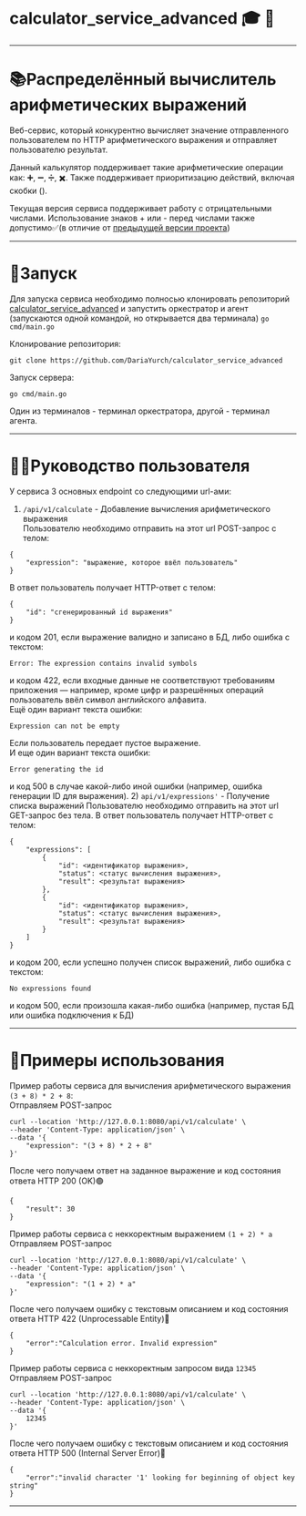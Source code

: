 # calculator_service_advanced :mortar_board: :triangular_ruler:
***
# 📚Распределённый вычислитель арифметических выражений

Веб-сервис, который конкурентно вычисляет значение отправленного пользователем по HTTP арифметического выражения и отправляет пользователю результат.  

Данный калькулятор поддерживает такие арифметические операции как: ➕, ➖, ➗, ✖️. Также поддерживает приоритизацию действий, включая скобки ().

Текущая версия сервиса поддерживает работу с отрицательными числами. Использование знаков + или - перед числами также допустимо✅(в отличие от [предыдущей версии проекта](https://github.com/DariaYurch/calculator_service))
***
# 🚀Запуск
Для запуска сервиса необходимо полносью клонировать репозиторий [calculator_service_advanced](https://github.com/DariaYurch/calculator_service_advanced) и запустить оркестратор и агент (запускаются одной командой, но открывается два терминала) ```go cmd/main.go```  

Клонирование репозитория:  
``` 
git clone https://github.com/DariaYurch/calculator_service_advanced
```
Запуск сервера:  
```
go cmd/main.go
```
Один из терминалов - терминал оркестратора, другой - терминал агента.
***
# 👨‍💻Руководство пользователя
У сервиса 3 основных endpoint со следующими url-ами:
1) ```/api/v1/calculate``` - Добавление вычисления арифметического выражения    
Пользователю необходимо отправить на этот url POST-запрос с телом:
```
{
    "expression": "выражение, которое ввёл пользователь"
}
```
В ответ пользователь получает HTTP-ответ с телом:
```
{
    "id": "сгенерированный id выражения"
}
```
и кодом 201, если выражение валидно и записано в БД, либо ошибка с текстом:
```
Error: The expression contains invalid symbols
```
и кодом 422, если входные данные не соответствуют требованиям приложения — например, кроме цифр и разрешённых операций пользователь ввёл символ английского алфавита.  
Ещё один вариант текста ошибки:
```
Expression can not be empty
```
Если пользователь передает пустое выражение.   
И еще один вариант текста ошибки:
```
Error generating the id
```
и код 500 в случае какой-либо иной ошибки (например, ошибка генерации ID для выражения).
2) ```api/v1/expressions'``` - Получение списка выражений 
Пользователю необходимо отправить на этот url GET-запрос без тела.
В ответ пользователь получает HTTP-ответ с телом:
```
{
    "expressions": [
        {
            "id": <идентификатор выражения>,
            "status": <статус вычисления выражения>,
            "result": <результат выражения>
        },
        {
            "id": <идентификатор выражения>,
            "status": <статус вычисления выражения>,
            "result": <результат выражения>
        }
    ]
}
```
и кодом 200, если успешно получен список выражений, либо ошибка с текстом:
```
No expressions found
```
и кодом 500, если произошла какая-либо ошибка (например, пустая БД или ошибка подключения к БД)

***
# 🔢Примеры использования
Пример работы сервиса для вычисления арифметического выражения ``` (3 + 8) * 2 + 8 ```:  
Отправляем POST-запрос  
```
curl --location 'http://127.0.0.1:8080/api/v1/calculate' \
--header 'Content-Type: application/json' \
--data '{
    "expression": "(3 + 8) * 2 + 8"
}'
```
После чего получаем ответ на заданное выражение и код состояния ответа HTTP 200 (OK)🟢
```
{
    "result": 30
}
```

Пример работы сервиса с неккоректным выражением ``` (1 + 2) * a ```  
Отправляем POST-запрос
```
curl --location 'http://127.0.0.1:8080/api/v1/calculate' \
--header 'Content-Type: application/json' \
--data '{
    "expression": "(1 + 2) * a"
}'
```
После чего получаем ошибку с текстовым описанием и код состояния ответа HTTP 422 (Unprocessable Entity)🔴
```
{
    "error":"Calculation error. Invalid expression"
}
```
Пример работы сервиса с неккоректным запросом вида ```12345```  
Отправляем POST-запрос
```
curl --location 'http://127.0.0.1:8080/api/v1/calculate' \
--header 'Content-Type: application/json' \
--data '{
    12345
}'
```
После чего получаем ошибку с текстовым описанием и код состояния ответа HTTP 500 (Internal Server Error)🔴
```
{
    "error":"invalid character '1' looking for beginning of object key string"
}
```
***





